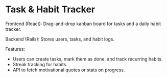 # Task & Habit Tracker
Frontend (React):
<span>Drag-and-drop kanban board for tasks and a daily habit tracker.</span>

Backend (Rails): 
<span>Stores users, tasks, and habit logs.</span>

Features:
- Users can create tasks, mark them as done, and track recurring habits.
- Streak tracking for habits.
- API to fetch motivational quotes or stats on progress.


